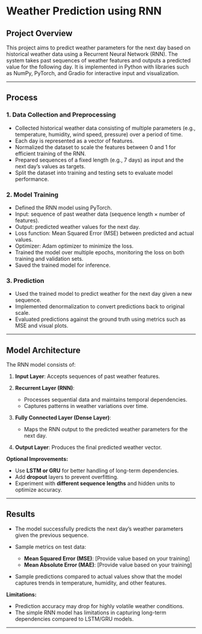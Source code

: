 
# Weather Prediction using RNN

## Project Overview

This project aims to predict weather parameters for the next day based on historical weather data using a Recurrent Neural Network (RNN). The system takes past sequences of weather features and outputs a predicted value for the following day. It is implemented in Python with libraries such as NumPy, PyTorch, and Gradio for interactive input and visualization.

---

## Process

### 1. Data Collection and Preprocessing

* Collected historical weather data consisting of multiple parameters (e.g., temperature, humidity, wind speed, pressure) over a period of time.
* Each day is represented as a vector of features.
* Normalized the dataset to scale the features between 0 and 1 for efficient training of the RNN.
* Prepared sequences of a fixed length (e.g., 7 days) as input and the next day’s values as targets.
* Split the dataset into training and testing sets to evaluate model performance.

### 2. Model Training

* Defined the RNN model using PyTorch.
* Input: sequence of past weather data (sequence length × number of features).
* Output: predicted weather values for the next day.
* Loss function: Mean Squared Error (MSE) between predicted and actual values.
* Optimizer: Adam optimizer to minimize the loss.
* Trained the model over multiple epochs, monitoring the loss on both training and validation sets.
* Saved the trained model for inference.

### 3. Prediction

* Used the trained model to predict weather for the next day given a new sequence.
* Implemented denormalization to convert predictions back to original scale.
* Evaluated predictions against the ground truth using metrics such as MSE and visual plots.


---

## Model Architecture

The RNN model consists of:

1. **Input Layer**: Accepts sequences of past weather features.
2. **Recurrent Layer (RNN)**:

   * Processes sequential data and maintains temporal dependencies.
   * Captures patterns in weather variations over time.
3. **Fully Connected Layer (Dense Layer)**:

   * Maps the RNN output to the predicted weather parameters for the next day.
4. **Output Layer**: Produces the final predicted weather vector.

**Optional Improvements:**

* Use **LSTM or GRU** for better handling of long-term dependencies.
* Add **dropout** layers to prevent overfitting.
* Experiment with **different sequence lengths** and hidden units to optimize accuracy.

---

## Results

* The model successfully predicts the next day’s weather parameters given the previous sequence.
* Sample metrics on test data:

  * **Mean Squared Error (MSE)**: \[Provide value based on your training]
  * **Mean Absolute Error (MAE)**: \[Provide value based on your training]
* Sample predictions compared to actual values show that the model captures trends in temperature, humidity, and other features.

**Limitations:**

* Prediction accuracy may drop for highly volatile weather conditions.
* The simple RNN model has limitations in capturing long-term dependencies compared to LSTM/GRU models.

---




